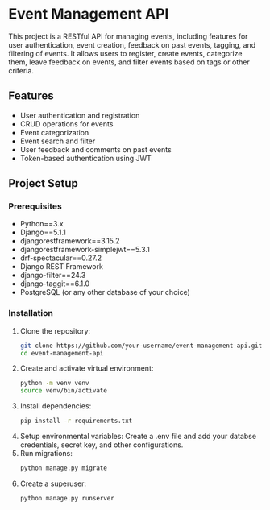 # Event Management API
This project is a RESTful API for managing events, including features for user authentication, event creation, feedback on past events, tagging, and filtering of events. It allows users to register, create events, categorize them, leave feedback on events, and filter events based on tags or other criteria.

## Features

- User authentication and registration
- CRUD operations for events
- Event categorization
- Event search and filter
- User feedback and comments on past events
- Token-based authentication using JWT

## Project Setup

### Prerequisites

- Python==3.x
- Django==5.1.1
- djangorestframework==3.15.2
- djangorestframework-simplejwt==5.3.1
- drf-spectacular==0.27.2
- Django REST Framework
- django-filter==24.3
- django-taggit==6.1.0
- PostgreSQL (or any other database of your choice)

### Installation

1. Clone the repository:
   ```bash
   git clone https://github.com/your-username/event-management-api.git
   cd event-management-api
2. Create and activate virtual environment:
    ```bash
    python -m venv venv
    source venv/bin/activate  
3. Install dependencies:
    ```bash
    pip install -r requirements.txt
4. Setup environmental variables: Create a .env file and add your databse credentials, secret key, and other configurations.
5. Run migrations:
    ```bash
    python manage.py migrate
6. Create a superuser:
    ```bash
    python manage.py runserver

